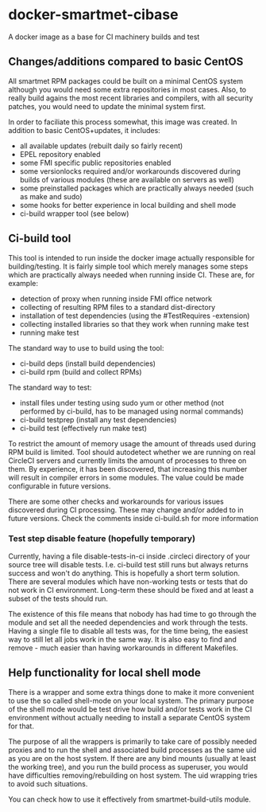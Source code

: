 # docker-smartmet-cibase
A docker image as a base for CI machinery builds and test

## Changes/additions compared to basic CentOS

All smartmet RPM packages could be built on a minimal CentOS system although you would need some extra repositories
in most cases. Also, to really build agains the most recent libraries and compilers, with all security patches, you would need
to update the minimal system first.

In order to faciliate this process somewhat, this image was created. In addition to basic CentOS+updates, it includes:
* all available updates (rebuilt daily so fairly recent)
* EPEL repository enabled
* some FMI specific public repositories enabled
* some versionlocks required and/or workarounds discovered during builds of various modules (these are available on servers as well)
* some preinstalled packages which are practically always needed (such as make and sudo)
* some hooks for better experience in local building and shell mode
* ci-build wrapper tool (see below)

## Ci-build tool

This tool is intended to run inside the docker image actually responsible for building/testing.
It is fairly simple tool which merely manages some steps which are practically always needed when running
inside CI. These are, for example:
* detection of proxy when running inside FMI office network
* collecting of resulting RPM files to a standard dist-directory
* installation of test dependencies (using the #TestRequires -extension)
* collecting installed libraries so that they work when running make test
* running make test

The standard way to use to build using the tool:
* ci-build deps (install build dependencies)
* ci-build rpm (build and collect RPMs)

The standard way to test:
* install files under testing using sudo yum or other method (not performed by ci-build, has to be managed using normal commands)
* ci-build testprep (install any test dependencies)
* ci-build test (effectively run make test)

To restrict the amount of memory usage the amount of threads used during RPM build is limited. Tool should autodetect whether we
are running on real CircleCI servers and currently limits the amount of processes to three on them. 
By experience, it has been discovered, that increasing this number
will result in compiler errors in some modules. The value could be made configurable in future versions.

There are some other checks and workarounds for various issues discovered during CI processing. These may change and/or
added to in future versions. Check the comments inside ci-build.sh for more information

### Test step disable feature (hopefully temporary)

Currently, having a file disable-tests-in-ci inside .circleci directory of your source tree will disable tests.
I.e. ci-build test still runs but always returns success and won't do anything.
This is hopefully a short term solution. There are several modules which have non-working tests or tests that do not work
in CI environment. Long-term these should be fixed and at least a subset of the tests should run.

The existence of this file means that nobody has had time to go through the module and set all the needed dependencies and
work through the tests.
Having a single file to disable all tests was, for the time being, the easiest way to still let all jobs work in the same way.
It is also easy to find and remove - much easier than having workarounds in different Makefiles.

## Help functionality for local shell mode

There is a wrapper and some extra things done to make it more convenient to use the so called shell-mode on your local system.
The primary purpose of the shell mode would be test drive how build and/or tests work in the CI environment without actually
needing to install a separate CentOS system for that.

The purpose of all the wrappers is primarily to take care of possibly needed proxies and to run the shell and associated build processes as the same uid as you are on the host system. If there are any bind mounts (usually at least the working tree), and
you run the build process as superuser, you would have difficulties removing/rebuilding on host system. The uid wrapping tries to avoid such situations.

You can check how to use it effectively from smartmet-build-utils module.

